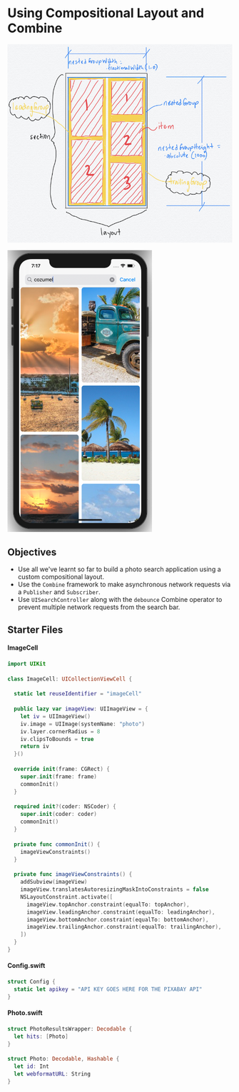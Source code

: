 # Using Compositional Layout and Combine

![photo search sketch](Assets/photo-search-layout.jpg)

![photo search](Assets/photo-search.png)

## Objectives 

* Use all we've learnt so far to build a photo search application using a custom compositional layout. 
* Use the `Combine` framework to make asynchronous network requests via a `Publisher` and `Subscriber`. 
* Use `UISearchController` along with the `debounce` Combine operator to prevent multiple network requests from the search bar. 

## Starter Files 

#### ImageCell

```swift 
import UIKit

class ImageCell: UICollectionViewCell {
  
  static let reuseIdentifier = "imageCell"
  
  public lazy var imageView: UIImageView = {
    let iv = UIImageView()
    iv.image = UIImage(systemName: "photo")
    iv.layer.cornerRadius = 8
    iv.clipsToBounds = true
    return iv
  }()
  
  override init(frame: CGRect) {
    super.init(frame: frame)
    commonInit()
  }
  
  required init?(coder: NSCoder) {
    super.init(coder: coder)
    commonInit()
  }
  
  private func commonInit() {
    imageViewConstraints()
  }
  
  private func imageViewConstraints() {
    addSubview(imageView)
    imageView.translatesAutoresizingMaskIntoConstraints = false
    NSLayoutConstraint.activate([
      imageView.topAnchor.constraint(equalTo: topAnchor),
      imageView.leadingAnchor.constraint(equalTo: leadingAnchor),
      imageView.bottomAnchor.constraint(equalTo: bottomAnchor),
      imageView.trailingAnchor.constraint(equalTo: trailingAnchor),
    ])
  }
}
```

#### Config.swift 

```swift 
struct Config {
  static let apikey = "API KEY GOES HERE FOR THE PIXABAY API"
}
```

#### Photo.swift 

```swift 
struct PhotoResultsWrapper: Decodable {
  let hits: [Photo]
}

struct Photo: Decodable, Hashable {
  let id: Int
  let webformatURL: String
}
```
